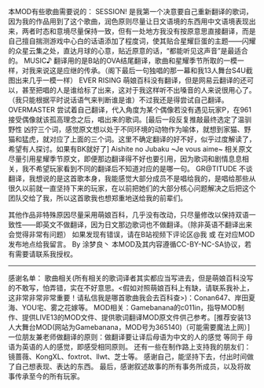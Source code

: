 本MOD有些歌曲需要说的：
SESSION!
是我第一个决意要自己重新翻译的歌词，因为我的作品用到了这个歌曲，润色原则尽量让日文语境的东西用中文语境表现出来，两者时态和意境尽量保持一致，但有一处地方我没有按原意思直接翻译，而是自己擅自揣测游戏中心白的话语添加了程度词，使其贴合星耀巨蛋的主题——闪耀的众星云集之处，直达月球的心意，贴近原意的话，“都能听见这声音”是最适合的。
MUSIC♪
翻译用的是B站的OVA结尾翻译，歌曲和星耀季节所取的一模一样，对我来说这是应继的传承。（阁下最后一句独唱的那一幕和我13人舞台S4U截图出来几乎一模一样）
EVER RISING
萌娘百科没有翻译，但是网易云翻译的还可以，甚至把唱的人是谁给标了出来，这对于我这样听不出嗓音的人来说很用心了。（我只能根据平时说话语气来判断谁是谁）不过我还是得尝试自己翻译。
OVERMASTER
尝试着自己翻译，代入角度为某个偶像若没有遇见玩家P，在961接受偶像就该孤高理念之后，唱出来的歌词。[最后一段反复推敲最终选定了温驯 野性 凶狞三个词，感觉原文想以处于不同环境的动物作为喻体，就想到家猫、野猫和猛虎，就对应了上面的三个词。这里不确定翻译的好不好，似乎过度解读了，希望有人探讨。如果有BK就好了]
Aishite no Jubaku ~Je vous aime~
相关原文尽量引用星耀季节原文，即便那边翻译得不好也要引用，因为歌词和剧情息息相关，我不希望玩家看到不同的翻译后不知道对应的是哪一句。
GR@TITUDE
不谈翻译，我想说的是这首歌本身，我能感觉大部分成员不是唱给我的，是唱给那些从很久以前就一直坚持下来的玩家，在以前把她们的大部分核心问题解决之后把这个团队交给了我，所以这首歌我也想郑重地送给我的前辈们。

其他作品非特殊原因尽量采用萌娘百科，几乎没有改动，只尽量修改以保持双语一致性——即英文不做翻译，因为日文那边歌词也不做翻译。（除非英语不翻译出来会觉得非常有问题）
如果发现有错误，请在B站视频下评论区@我 或 在对应MOD发布地点给我留言。
By 涂梦良丶
本MOD及其内容遵循CC-BY-NC-SA协议，若有需要请联系我授权。

---

感谢名单：
歌曲相关(所有相关的歌词译者其实都应当写进去，但是萌娘百科没写的不敢写，怕弄错，实在不好意思。<假如对照萌娘百科上有缺，请联系我补上，这非常非常非常重要！请私信我是哪首歌曲我会去百科查>)：Conan647、岸田夏海、YOU宅、雾之花嫁等。
MOD相关：Gamebanana的c011in，指导MOD制作、提供LIVE13的MOD文件、提供歌词翻译MOD原文件供己参考。[推荐安装13人大舞台MOD(网站为Gamebanana，MOD号为365140)（可能需要魔法上网）]
一位朋友兼老师做翻译的原则：做翻译要让译后母语为中文的人的感觉 等同于 母语为英语的人的感觉，即感受相同原则。
还有一些在制作路上支持我的朋友们：镜蔷薇、KongXL、foxtrot、llwt、芝士等。
感谢自己，能坚持下去，付出时间做了自己想表现、表达的东西。
最后，感谢叙述故事的所有事务所成员，以及将故事传承至今的所有玩家。
